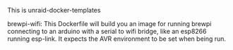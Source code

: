 This is unraid-docker-templates

brewpi-wifi: 	This Dockerfile will build you an image for running brewpi connecting to an arduino with a serial to wifi bridge, like an esp8266 running esp-link.
		It expects the AVR environment to be set when being run.

